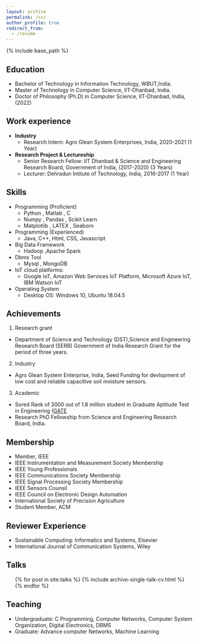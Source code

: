 ```yaml
---
layout: archive 
permalink: /cv/
author_profile: true
redirect_from:
  - /resume
---
```


{% include base_path %}

## Education
* Bachelor of Technology in Information Technology, WBUT,India. 
* Master of Technology in Computer Science, IIT-Dhanbad, India.
* Doctor of Philosophy (Ph.D) in Computer Science, IIT-Dhanbad, India, (2022)

## Work experience
* **Industry**
  * Research Intern: Agro Glean System Enterprises, India, 2020-2021 (1 Year)
* **Research Project & Lectureship**
  * Senior Research Fellow: IIT Dhanbad & Science and Engineering Research Board, Government of India, (2017-2020) (3 Years)
  * Lecturer: Dehradun Intitute of Technology, India, 2016-2017 (1 Year)
   
  
## Skills
* Programming (Proficient)
  * Python , Matlab , C 
  * Numpy  , Pandas , Scikit Learn 
  * Matplotlib , LATEX  , Seaborn
* Programming (Experienced)
  * Java, C++, Html, CSS, Javascript
* Big Data Framework
  * Hadoop ,Apache Spark
* Dbms Tool
  * Mysql , MongoDB
* IoT cloud platforms:
  * Google IoT, Amazon Web Services IoT Platform, Microsoft Azure IoT, IBM Watson IoT
* Operating System 
  * Desktop OS: Windows 10, Ubuntu 18.04.5

## Achievements
1. Research grant
* Department of Science and Technology (DST),Science and Engineering Research Board (SERB) Government of India Research Grant for the period of three years.

2. Industry
* Agro Glean System Enterprise, India, Seed Funding for devlopment of low cost and reliable capacitive soil moisture sensors.

3. Academic
* Sored Rank of 3000 out of 1.8 million student in Graduate Aptitude Test in Engineering ([GATE](https://en.wikipedia.org/wiki/Graduate_Aptitude_Test_in_Engineering)
* Research PhD Fellowship from Science and Engineering Research Board, India.

## Membership
* Member, IEEE
* IEEE Instrumentation and Measurement Society Membership
* IEEE Young Professionals
* IEEE Communications Society Membership
* IEEE Signal Processing Society Membership
* IEEE Sensors Counsil
* IEEE Council on Electronic Design Automation
* International Society of Precision Agriculture
* Student Member, ACM

## Reviewer Experience
* Sustainable Computing: Informatics and Systems, Elsevier
* International Journal of Communication Systems, Wiley

## Talks
  <ul>{% for post in site.talks %}
    {% include archive-single-talk-cv.html %}
  {% endfor %}</ul>
 
## Teaching
  * Undergraduate: C Programming, Computer Networks, Computer System Organization, Digital Electronics, DBMS
  * Graduate: Advance computer Networks, Machine Learning
  

